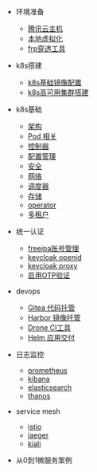 * 环境准备
  * [腾讯云主机](env/cvm_intro_01.md)
  * [本地虚拟化](env/vt_intro_01.md)
  * [frp穿透工具](env/frp_intro_01.md)

* k8s搭建
  * [k8s基础镜像配置](install_k8s/base_image_intro_01.md)
  * [k8s高可用集群搭建](install_k8s/install_intro_01.md)

* k8s基础
  * [架构](k8s/intro_01.md)
  * [Pod 相关](k8s/pod_01.md)
  * [控制器](k8s/ctl_01.md)
  * [配置管理](k8s/config_01.md)
  * [安全]()
  * [网络]()
  * [调度器]()
  * [存储]()
  * [operator]()
  * [多租户]()

* 统一认证
  * [freeipa账号管理](env/freeipa_intro_01.md)
  * [keycloak openid](oauth/keycloak/intro_01.md)
  * [keycloak proxy](oauth/freeipa/intro_01.md)
  * [启用OTP验证]()

* devops
  * [Gitea 代码托管]()
  * [Harbor 镜像托管]()
  * [Drone CI工具]()
  * [Helm 应用交付]()

* 日志监控
  * [prometheus]()
  * [kibana]()
  * [elasticsearch]()
  * [thanos]()

* service mesh
  * [istio]()
  * [jaeger]()
  * [kiali]()

* 从0到1微服务案例
  